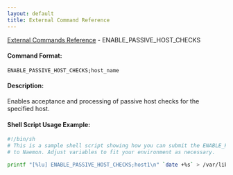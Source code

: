 ```yaml
---
layout: default
title: External Command Reference
---
```


<!--
************************************************
* AUTO GENERATED PAGE - USE ./update SCRIPT
************************************************
-->

<span class="glyphicon glyphicon-arrow-up"></span><a href="index.html"> External Commands Reference</a> - ENABLE_PASSIVE_HOST_CHECKS<br>

#### Command Format:

`ENABLE_PASSIVE_HOST_CHECKS;host_name`

#### Description:

Enables acceptance and processing of passive host checks for the specified host.

#### Shell Script Usage Example:

```sh
#!/bin/sh
# This is a sample shell script showing how you can submit the ENABLE_PASSIVE_HOST_CHECKS command
# to Naemon. Adjust variables to fit your environment as necessary.

printf "[%lu] ENABLE_PASSIVE_HOST_CHECKS;host1\n" `date +%s` > /var/lib/naemon/naemon.cmd
```
